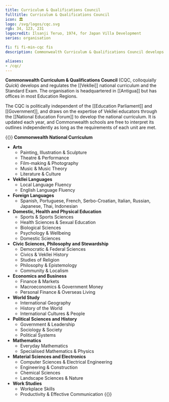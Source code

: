```yaml
---
title: Curriculum & Qualifications Council
fulltitle: Curriculum & Qualifications Council
icon: 🏛️
logo: /svg/logos/cqc.svg
rgb: 34, 123, 231
logocredit: Ilsanji Teruo, 1974, for Japan Villa Development
series: organisation

fi: fi fi-min-cqc fis
description: Commonwealth Curriculum & Qualifications Council develops and regulates the national curriculum and standard examinations in Vekllei.

aliases:
- /cqc/
---
```

<span class="fi fi-min-cqc fis"></span> **Commonwealth Curriculum & Qualifications Council** (CQC, colloquially *Quick*) develops and regulates the [[Vekllei]] national curriculum and the Standard Exam. The organisation is headquartered in [[Antigua]] but has offices in most Education Regions.

The CQC is politically independent of the [[Education Parliament]] and [[Government]], and draws on the expertise of Vekllei educators through the [[National Education Forum]] to develop the national curriculum. It is updated each year, and Commonwealth schools are free to interpret its outlines independently as long as the requirements of each unit are met.

{{<note>}}
**Commonwealth National Curriculum**

* **Arts**
    * Painting, Illustration & Sculpture
    * Theatre & Performance
    * Film-making & Photography
    * Music & Music Theory
    * Literature & Culture
* **Vekllei Languages**
    * Local Language Fluency
    * English Language Fluency
* **Foreign Languages**
    * Spanish, Portuguese, French, Serbo-Croatian, Italian, Russian, Japanese, Thai, Indonesian
* **Domestic, Health and Physical Education**
    * Sports & Sports Sciences
    * Health Sciences & Sexual Education
    * Biological Sciences
    * Psychology & Wellbeing
    * Domestic Sciences
* **Civic Sciences, Philosophy and Stewardship**
    * Democratic & Federal Sciences
    * Civics & Vekllei History
    * Studies of Religion
    * Philosophy & Epistemology
    * Community & Localism
* **Economics and Business**
    * Finance & Markets
    * Macroeconomics & Government Money
    * Personal Finance & Overseas Living
* **World Study**
    * International Geography
    * History of the World
    * International Cultures & People
* **Political Sciences and History**
    * Government & Leadership
    * Sociology & Society
    * Political Systems
* **Mathematics**
    * Everyday Mathematics
    * Specialised Mathematics & Physics
* **Material Sciences and Electronics**
    * Computer Sciences & Electrical Engineering
    * Engineering & Construction
    * Chemical Sciences
    * Landscape Sciences & Nature
* **Work Studies**
    * Workplace Skills
    * Productivity & Effective Communication
{{</note>}}